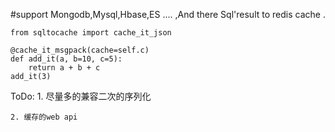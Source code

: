 #support Mongodb,Mysql,Hbase,ES .... ,And there Sql'result to redis cache .

```
from sqltocache import cache_it_json

@cache_it_msgpack(cache=self.c)
def add_it(a, b=10, c=5):
    return a + b + c
add_it(3)
```

ToDo:
    1. 尽量多的兼容二次的序列化

    2. 缓存的web api
